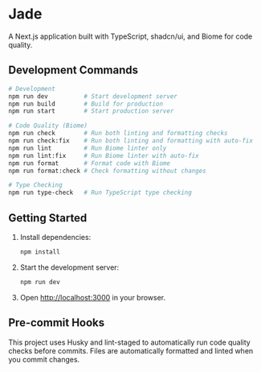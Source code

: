 # Jade

A Next.js application built with TypeScript, shadcn/ui, and Biome for code quality.

## Development Commands

```bash
# Development
npm run dev          # Start development server
npm run build        # Build for production
npm run start        # Start production server

# Code Quality (Biome)
npm run check        # Run both linting and formatting checks
npm run check:fix    # Run both linting and formatting with auto-fix
npm run lint         # Run Biome linter only
npm run lint:fix     # Run Biome linter with auto-fix
npm run format       # Format code with Biome
npm run format:check # Check formatting without changes

# Type Checking
npm run type-check   # Run TypeScript type checking
```

## Getting Started

1. Install dependencies:
   ```bash
   npm install
   ```

2. Start the development server:
   ```bash
   npm run dev
   ```

3. Open [http://localhost:3000](http://localhost:3000) in your browser.

## Pre-commit Hooks

This project uses Husky and lint-staged to automatically run code quality checks before commits. Files are automatically formatted and linted when you commit changes.
